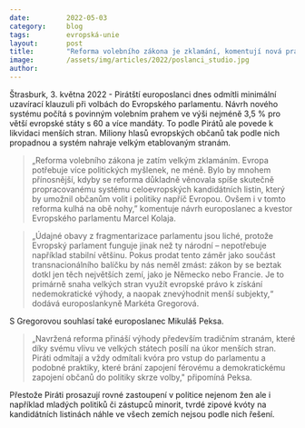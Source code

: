 ```yaml
---
date:         2022-05-03
category:     blog
tags:         evropská-unie 
layout:       post
title:        "Reforma volebního zákona je zklamání, komentují nová pravidla pirátští europoslanci"
image:        /assets/img/articles/2022/poslanci_studio.jpg
author:       
---
```

Štrasburk, 3. května 2022 - Pirátští europoslanci dnes odmítli minimální uzavírací klauzuli při volbách do Evropského parlamentu. Návrh nového systému počítá s povinným volebním prahem ve výši nejméně 3,5 % pro větší evropské státy s 60 a více mandáty. To podle Pirátů ale povede k likvidaci menších stran. Miliony hlasů evropských občanů tak podle nich propadnou a systém nahraje velkým etablovaným stranám.

> „Reforma volebního zákona je zatím velkým zklamáním. Evropa potřebuje více politických myšlenek, ne méně. Bylo by mnohem přínosnější, kdyby se reforma důkladně věnovala spíše skutečně propracovanému systému celoevropských kandidátních listin, který by umožnil občanům volit i politiky napříč Evropou. Ovšem i v tomto reforma kulhá na obě nohy,” komentuje návrh europoslanec a kvestor Evropského parlamentu Marcel Kolaja.

> „Údajné obavy z fragmentarizace parlamentu jsou liché, protože Evropský parlament funguje jinak než ty národní – nepotřebuje například stabilní většinu. Pokus prodat tento záměr jako součást transnacionálního balíčku by nás neměl zmást: zákon by se beztak dotkl jen těch největších zemí, jako je Německo nebo Francie. Je to primárně snaha velkých stran využít evropské právo k získání nedemokratické výhody, a naopak znevýhodnit menší subjekty,“ dodává europoslankyně Markéta Gregorová. 

S Gregorovou souhlasí také europoslanec Mikuláš Peksa. 

> „Navržená reforma přináší výhody především tradičním stranám, které díky svému vlivu ve velkých státech posílí na úkor menších stran. Piráti odmítají a vždy odmítali kvóra pro vstup do parlamentu a podobné praktiky, které brání zapojení férovému a demokratickému zapojení občanů do politiky skrze volby," připomíná Peksa. 

Přestože Piráti prosazují rovné zastoupení v politice nejenom žen ale i například mladých politiků či zástupců minorit, tvrdé zipové kvóty na kandidátních listinách náhle ve všech zemích nejsou podle nich řešení.

